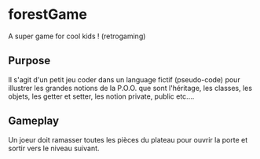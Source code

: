 # forestGame
A super game for cool kids ! (retrogaming)


## Purpose 

Il s'agit d'un petit jeu coder dans un language fictif (pseudo-code) pour illustrer les grandes notions de la P.O.O. que
sont l'héritage, les classes, les objets, les getter et setter, les notion private, public etc.... 

## Gameplay

Un joeur doit ramasser toutes les pièces du plateau pour ouvrir la porte et sortir vers le niveau suivant. 

